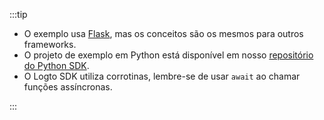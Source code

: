 :::tip

- O exemplo usa [Flask](https://flask.palletsprojects.com/en/2.3.x/), mas os conceitos são os mesmos para outros frameworks.
- O projeto de exemplo em Python está disponível em nosso [repositório do Python SDK](https://github.com/logto-io/python/tree/master/samples).
- O Logto SDK utiliza corrotinas, lembre-se de usar `await` ao chamar funções assíncronas.

:::
